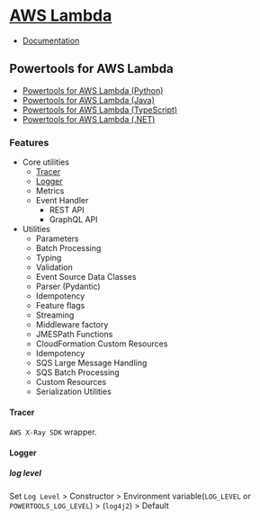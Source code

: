# [AWS Lambda](https://aws.amazon.com/lambda/)

- [Documentation](https://docs.aws.amazon.com/lambda/)

## Powertools for AWS Lambda

- [Powertools for AWS Lambda (Python)](https://awslabs.github.io/aws-lambda-powertools-python/)
- [Powertools for AWS Lambda (Java)](https://awslabs.github.io/aws-lambda-powertools-java/)
- [Powertools for AWS Lambda (TypeScript)](https://awslabs.github.io/aws-lambda-powertools-typescript/)
- [Powertools for AWS Lambda (.NET)](https://awslabs.github.io/aws-lambda-powertools-dotnet/)

### Features

- Core utilities
  - [Tracer](#tracer)
  - [Logger](#logger)
  - Metrics
  - Event Handler
    - REST API
    - GraphQL API
- Utilities
  - Parameters
  - Batch Processing
  - Typing
  - Validation
  - Event Source Data Classes
  - Parser (Pydantic)
  - Idempotency
  - Feature flags
  - Streaming
  - Middleware factory
  - JMESPath Functions
  - CloudFormation Custom Resources
  - Idempotency
  - SQS Large Message Handling
  - SQS Batch Processing
  - Custom Resources
  - Serialization Utilities

#### Tracer

`AWS X-Ray SDK` wrapper.

#### Logger

##### log level

Set `Log Level` > Constructor > Environment variable(`LOG_LEVEL` or `POWERTOOLS_LOG_LEVEL`) > (`log4j2`) > Default
